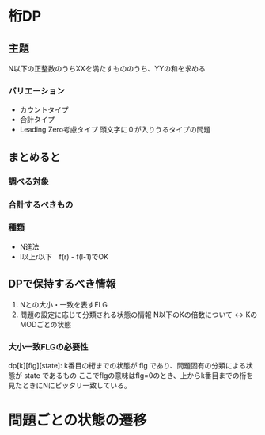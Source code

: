 # 桁DP
## 主題
N以下の正整数のうちXXを満たすもののうち、YYの和を求める
### バリエーション
- カウントタイプ
- 合計タイプ
- Leading Zero考慮タイプ
頭文字に０が入りうるタイプの問題

## まとめると
### 調べる対象
### 合計するべきもの
### 種類
- N進法
- l以上r以下　f(r) - f(l-1)でOK

## DPで保持するべき情報
1. Nとの大小・一致を表すFLG
2. 問題の設定に応じて分類される状態の情報
N以下のKの倍数について <-> KのMODごとの状態

### 大小一致FLGの必要性

dp[k][flg][state]: k番目の桁までの状態が flg であり、問題固有の分類による状態が state であるもの
ここでflgの意味はflg=0のとき、上からk番目までの桁を見たときにNにピッタリ一致している。

# 問題ごとの状態の遷移
